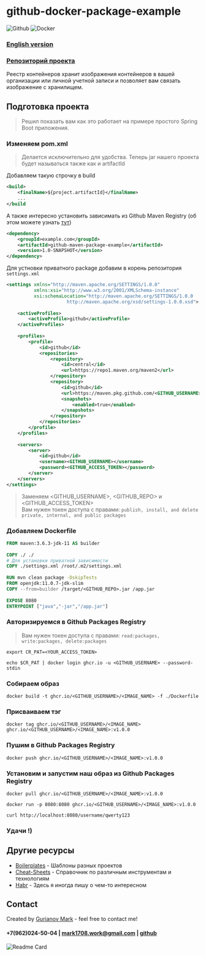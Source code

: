 # github-docker-package-example

![Github](https://img.shields.io/badge/-Github-0a0a0a?style=for-the-badge&logo=Github)
![Docker](https://img.shields.io/badge/-Docker-0a0a0a?style=for-the-badge&logo=Docker)

### [English version](https://github.com/Mark1708/github-docker-package-example/blob/main/README.md)
### [Репозиторий проекта](https://github.com/Mark1708/github-docker-package-example)

Реестр контейнеров хранит изображения контейнеров в вашей организации или личной учетной записи и позволяет вам связать изображение с хранилищем.

## Подготовка проекта

> Решил показать вам как это работает на примере простого Spring Boot приложения.

### Изменяем pom.xml
> Делается исключительно для удобства. Теперь jar нашего проекта будет называться также как и artifactId

Добавляем такую строчку в build
```xml
<build>
	<finalName>${project.artifactId}</finalName>
	...
</build
```

А также интересно установить зависимать из Github Maven Registry (об этом можете узнать [тут](https://github.com/Mark1708/github-maven-package-example))
```xml
<dependency>  
    <groupId>example.com</groupId>  
    <artifactId>github-maven-package-example</artifactId>  
    <version>1.0-SNAPSHOT</version>  
</dependency>
```

Для устновки приватного package добавим в корень репозитория `settings.xml`
```xml
<settings xmlns="http://maven.apache.org/SETTINGS/1.0.0"  
          xmlns:xsi="http://www.w3.org/2001/XMLSchema-instance"  
          xsi:schemaLocation="http://maven.apache.org/SETTINGS/1.0.0  
                      http://maven.apache.org/xsd/settings-1.0.0.xsd">  
  
    <activeProfiles>  
        <activeProfile>github</activeProfile>  
    </activeProfiles>  
  
    <profiles>  
        <profile>  
            <id>github</id>  
            <repositories>  
                <repository>  
                    <id>central</id>  
                    <url>https://repo1.maven.org/maven2</url>  
                </repository>  
                <repository>  
                    <id>github</id>  
                    <url>https://maven.pkg.github.com/<GITHUB_USERNAME>/<GITHUB_REPO></url> 
                    <snapshots>  
                        <enabled>true</enabled>  
                    </snapshots>  
                </repository>  
            </repositories>  
        </profile>  
    </profiles>  
  
    <servers>  
        <server>  
            <id>github</id>  
		    <username><GITHUB_USERNAME></username>
		    <password><GITHUB_ACCESS_TOKEN></password>
        </server>  
    </servers>  
</settings>
```

> Заменяем <GITHUB_USERNAME>,  <GITHUB_REPO> и <GITHUB_ACCESS_TOKEN></br>
> Вам нужен токен доступа с правами: `publish, install, and delete private, internal, and public packages`

### Добавляем Dockerfile

```Dockerfile
FROM maven:3.6.3-jdk-11 AS builder  
  
COPY ./ ./  
# Для установки приватной зависимости
COPY ./settings.xml /root/.m2/settings.xml  
  
RUN mvn clean package -DskipTests  
FROM openjdk:11.0.7-jdk-slim  
COPY --from=builder /target/<GITHUB_REPO>.jar /app.jar  
  
EXPOSE 8080  
ENTRYPOINT ["java","-jar","/app.jar"]
```

### Авторизируемся в Github Packages Registry

> Вам нужен токен доступа с правами: `read:packages, write:packages, delete:packages`

```shell
export CR_PAT=<YOUR_ACCESS_TOKEN>

echo $CR_PAT | docker login ghcr.io -u <GITHUB_USERNAME> --password-stdin
```

### Собираем образ

```shell
docker build -t ghcr.io/<GITHUB_USERNAME>/<IMAGE_NAME> -f ./Dockerfile 
```

### Присваиваем тэг

```shell
docker tag ghcr.io/<GITHUB_USERNAME>/<IMAGE_NAME> ghcr.io/<GITHUB_USERNAME>/<IMAGE_NAME>:v1.0.0
```

### Пушим в Github Packages Registry

```shell
docker push ghcr.io/<GITHUB_USERNAME>/<IMAGE_NAME>:v1.0.0
```

### Установим и запустим наш образ из Github Packages Registry

```shell
docker pull ghcr.io/<GITHUB_USERNAME>/<IMAGE_NAME>:v1.0.0

docker run -p 8080:8080 ghcr.io/<GITHUB_USERNAME>/<IMAGE_NAME>:v1.0.0

curl http://localhost:8080/username/qwerty123
```

### Удачи !)

## Другие ресурсы
-   [Boilerplates](https://github.com/Mark1708/boilerplates) - Шаблоны разных проектов
-   [Cheat-Sheets](https://github.com/Mark1708/cheat-sheets) - Справочник по различным инструментам и технологиям
-   [Habr](https://habr.com/ru/users/Mark1708/posts) - Здесь я иногда пишу о чем-то интересном

## Contact
Created by [Gurianov Mark](https://mark1708.github.io/) - feel free to contact me!
#### +7(962)024-50-04 | mark1708.work@gmail.com | [github](http://github.com/Mark1708)

![Readme Card](https://github-readme-stats.vercel.app/api/pin/?username=mark1708&repo=github-docker-package-example&theme=chartreuse-dark&show_icons=true)